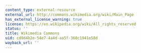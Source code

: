 ```yaml
---
content_type: external-resource
external_url: http://commons.wikimedia.org/wiki/Main_Page
has_external_license_warning: true
license: https://en.wikipedia.org/wiki/All_rights_reserved
status: ''
title: Wikimedia Commons
uid: cd9d4b2e-54e7-4a4d-aa5f-360c1941e58d
wayback_url: ''
---
```

